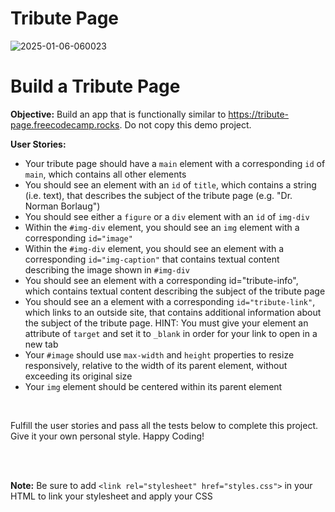 # Tribute Page

<img src="https://i.ibb.co/dt5CYvX/2025-01-06-060023.png" alt="2025-01-06-060023" border="0">

# Build a Tribute Page

**Objective:** Build an app that is functionally similar to https://tribute-page.freecodecamp.rocks. Do not copy this demo project.

**User Stories:**

- Your tribute page should have a `main` element with a corresponding `id` of `main`, which contains all other elements
- You should see an element with an `id` of `title`, which contains a string (i.e. text), that describes the subject of the tribute page (e.g. "Dr. Norman Borlaug")
- You should see either a `figure` or a `div` element with an `id` of `img-div`
- Within the `#img-div` element, you should see an `img` element with a corresponding `id="image"`
- Within the `#img-div` element, you should see an element with a corresponding `id="img-caption"` that contains textual content describing the image shown in `#img-div`
- You should see an element with a corresponding id="tribute-info", which contains textual content describing the subject of the tribute page
- You should see an a element with a corresponding `id="tribute-link"`, which links to an outside site, that contains additional information about the subject of the tribute page. HINT: You must give your element an attribute of `target` and set it to `_blank` in order for your link to open in a new tab
- Your `#image` should use `max-width` and `height` properties to resize responsively, relative to the width of its parent element, without exceeding its original size
- Your `img` element should be centered within its parent element

<br>

Fulfill the user stories and pass all the tests below to complete this project. Give it your own personal style. Happy Coding!

<br><br>

**Note:** Be sure to add `<link rel="stylesheet" href="styles.css">` in your HTML to link your stylesheet and apply your CSS

